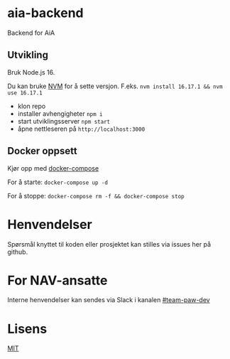 # aia-backend

Backend for AiA

## Utvikling

Bruk Node.js 16.

Du kan bruke [NVM](https://github.com/nvm-sh/nvm) for å sette versjon.
F.eks. `nvm install 16.17.1 && nvm use 16.17.1`

-   klon repo
-   installer avhengigheter `npm i`
-   start utviklingsserver `npm start`
-   åpne nettleseren på `http://localhost:3000`

## Docker oppsett

Kjør opp med [docker-compose](https://docs.docker.com/compose/)

For å starte: `docker-compose up -d`

For å stoppe: `docker-compose rm -f && docker-compose stop`

# Henvendelser

Spørsmål knyttet til koden eller prosjektet kan stilles via issues her på github.

# For NAV-ansatte

Interne henvendelser kan sendes via Slack i kanalen [#team-paw-dev](https://nav-it.slack.com/archives/CLTFAEW75)

# Lisens

[MIT](LICENSE)